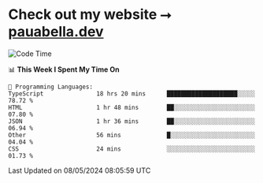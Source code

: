 # Check out my website ⭢ [pauabella.dev](https://pauabella.dev)

<!--START_SECTION:waka-->
![Code Time](http://img.shields.io/badge/Code%20Time-3%2C301%20hrs%2043%20mins-blue)

📊 **This Week I Spent My Time On** 

```text
💬 Programming Languages: 
TypeScript               18 hrs 20 mins      ████████████████████░░░░░   78.72 % 
HTML                     1 hr 48 mins        ██░░░░░░░░░░░░░░░░░░░░░░░   07.80 % 
JSON                     1 hr 36 mins        ██░░░░░░░░░░░░░░░░░░░░░░░   06.94 % 
Other                    56 mins             █░░░░░░░░░░░░░░░░░░░░░░░░   04.04 % 
CSS                      24 mins             ░░░░░░░░░░░░░░░░░░░░░░░░░   01.73 % 
```


 Last Updated on 08/05/2024 08:05:59 UTC
<!--END_SECTION:waka-->
